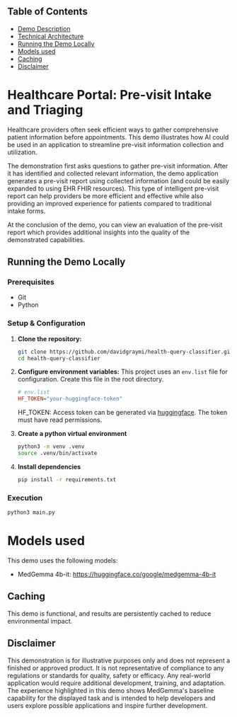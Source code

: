 ## Table of Contents
- [Demo Description](#demo-description)
- [Technical Architecture](#technical-architecture)
- [Running the Demo Locally](#running-the-demo-locally)
- [Models used](#models-used)
- [Caching](#caching)
- [Disclaimer](#disclaimer)

# Healthcare Portal: Pre-visit Intake and Triaging

Healthcare providers often seek efficient ways to gather comprehensive patient information before appointments. This demo illustrates how AI could be used in an application to streamline pre-visit information collection and utilization. 

The demonstration first asks questions to gather pre-visit information.
After it has identified and collected relevant information, the demo application generates a pre-visit report using collected information (and could be easily expanded to using EHR FHIR resources). This type of intelligent pre-visit report can help providers be more efficient and effective while also providing an improved experience for patients compared to traditional intake forms.

At the conclusion of the demo, you can view an evaluation of the pre-visit report which provides additional insights into the quality of the demonstrated capabilities.

## Running the Demo Locally

### Prerequisites
*   Git
*   Python

### Setup & Configuration
1.  **Clone the repository:**
    ```bash
    git clone https://github.com/davidgraymi/health-query-classifier.git
    cd health-query-classifier
    ```

2.  **Configure environment variables:**
    This project uses an `env.list` file for configuration. Create this file in the root directory.
    ```ini
    # env.list
    HF_TOKEN="your-huggingface-token"
    ```

    HF_TOKEN: Access token can be generated via [huggingface](https://huggingface.co/settings/tokens). The token must have read permissions.

3.  **Create a python virtual environment**
    ```bash
    python3 -m venv .venv
    source .venv/bin/activate
    ```

3.  **Install dependencies**
    ```bash
    pip install -r requirements.txt
    ```

### Execution

```bash
python3 main.py
```

# Models used
This demo uses the following models:

* MedGemma 4b-it: https://huggingface.co/google/medgemma-4b-it

 

## Caching
This demo is functional, and results are persistently cached to reduce environmental impact.

## Disclaimer
This demonstration is for illustrative purposes only and does not represent a finished or approved
product. It is not representative of compliance to any regulations or standards for
quality, safety or efficacy. Any real-world application would require additional development,
training, and adaptation. The experience highlighted in this demo shows MedGemma's baseline
capability for the displayed task and is intended to help developers and users explore possible
applications and inspire further development.
